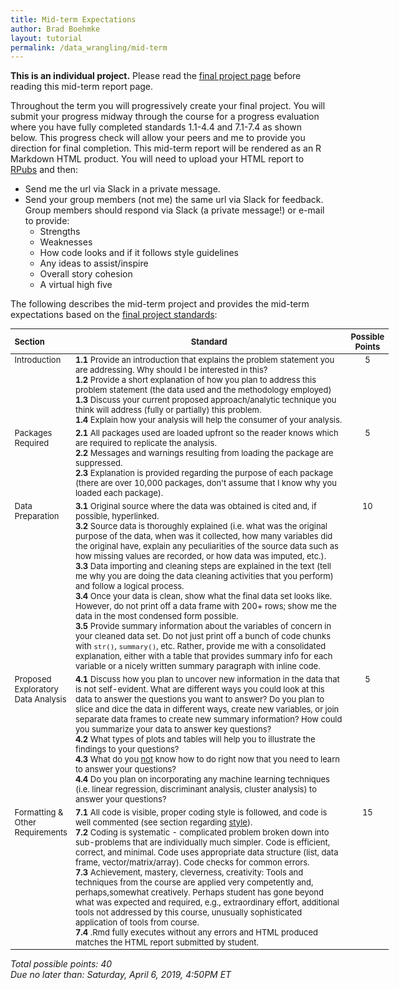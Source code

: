 ```yaml
---
title: Mid-term Expectations
author: Brad Boehmke
layout: tutorial
permalink: /data_wrangling/mid-term
---
```


**This is an individual project.**  Please read the [final project page](final-project) before reading this mid-term report page.

Throughout the term you will progressively create your final project.  You will submit your progress midway through the course for a progress evaluation where you have fully completed standards 1.1-4.4 and 7.1-7.4 as shown below.  This progress check will allow your peers and me to provide you direction for final completion.  This mid-term report will be rendered as an R Markdown HTML product.  You will need to upload your HTML report to [RPubs](https://rpubs.com/) and then:
- Send me the url via Slack in a private message.
- Send your group members (not me) the same url via Slack for feedback.  Group members should respond via Slack (a private message!) or e-mail to provide:
  * Strengths
  * Weaknesses
  * How code looks and if it follows style guidelines
  * Any ideas to assist/inspire
  * Overall story cohesion
  * A virtual high five
  

The following describes the mid-term project and provides the mid-term expectations based on the [final project standards](final-project):


<div id="final-project-rubric" class="section level1" style="width: 120%;">
<table style="font-size:13px;">
<col width="15%">
<col width="77%">
<col width="8%">
<thead>
<tr class="header">
<th align="left">Section</th>
<th align="center">Standard</th>
<th align="center">Possible Points</th>
</tr>
</thead>
<tbody>
<tr class="odd">
<td align="left" valign="top">Introduction </td>
<td align="left" valign="top">
  <b>1.1</b> Provide an introduction that explains the problem statement you are addressing. Why should I be interested in this? <br> 
  <b>1.2</b> Provide a short explanation of how you plan to address this problem statement (the data used and the methodology employed) <br> 
  <b>1.3</b> Discuss your current proposed approach/analytic technique you think will address (fully or partially) this problem. <br> 
  <b>1.4</b> Explain how your analysis will help the consumer of your analysis. 
</td>
<td align="center" valign="top"> 5 </td>
</tr>
<tr class="even">
<td align="left" valign="top">Packages Required </td>
<td align="left" valign="top"> 
  <b>2.1</b> All packages used are loaded upfront so the reader knows which are required to replicate the analysis. <br> 
  <b>2.2</b> Messages and warnings resulting from loading the package are suppressed. <br> 
  <b>2.3</b> Explanation is provided regarding the purpose of each package (there are over 10,000 packages, don't assume that I know why you loaded each package). 
</td>
<td align="center" valign="top"> 5 </td>
</tr>
<tr class="odd">
<td align="left" valign="top">Data Preparation </td>
<td align="left" valign="top"> 
  <b>3.1</b> Original source where the data was obtained is cited and, if possible, hyperlinked. <br> 
  <b>3.2</b> Source data is thoroughly explained (i.e. what was the original purpose of the data, when was it collected, how many variables did the original have, explain any peculiarities of the source data such as how missing values are recorded, or how data was imputed, etc.). <br> 
  <b>3.3</b> Data importing and cleaning steps are explained in the text (tell me why you are doing the data cleaning activities that you perform) and follow a logical process. <br>
  <b>3.4</b> Once your data is clean, show what the final data set looks like.  However, do not print off a data frame with 200+ rows; show me the data in the most condensed form possible. <br>
  <b>3.5</b> Provide summary information about the variables of concern in your cleaned data set. Do not just print off a bunch of code chunks with <code>str()</code>, <code>summary()</code>, etc.  Rather, provide me with a consolidated explanation, either with a table that provides summary info for each variable or a nicely written summary paragraph with inline code.
</td>
<td align="center" valign="top"> 10 </td>
</tr>
<tr class="even">
<td align="left" valign="top">Proposed Exploratory Data Analysis </td>
<td align="left" valign="top"> 
  <b>4.1</b> Discuss how you plan to uncover new information in the data that is not self-evident.  What are different ways you could look at this data to answer the questions you want to answer?  Do you plan to slice and dice the data in different ways, create new variables, or join separate data frames to create new summary information?  How could you summarize your data to answer key questions? <br>
  <b>4.2</b> What types of plots and tables will help you to illustrate the findings to your questions? <br>
  <b>4.3</b> What do you <u>not</u> know how to do right now that you need to learn to answer your questions? <br>
  <b>4.4</b> Do you plan on incorporating any machine learning techniques (i.e. linear regression, discriminant analysis, cluster analysis) to answer your questions? <br>
</td>
<td align="center" valign="top"> 5 </td>
</tr>
<tr class="odd">
<td align="left" valign="top">Formatting & Other Requirements </td>
<td align="left" valign="top"> 
  <b>7.1</b> All code is visible, proper coding style is followed, and code is well commented (see section regarding <a href="http://uc-r.github.io/basics#style">style</a>). <br>
  <b>7.2</b> Coding is systematic - complicated problem broken down into sub-problems that are individually much simpler. Code is efficient, correct, and minimal. Code uses appropriate data structure (list, data frame, vector/matrix/array). Code checks for common errors. <br>
  <b>7.3</b> Achievement, mastery, cleverness, creativity:  Tools and techniques from the course are applied very competently and, perhaps,somewhat creatively. Perhaps student has gone beyond what was expected and required, e.g., extraordinary effort, additional tools not addressed by this course, unusually sophisticated application of tools from course. <br>
  <b>7.4</b> .Rmd fully executes without any errors and HTML produced matches the HTML report submitted by student.
</td>
<td align="center" valign="top"> 15 </td>
</tr>
</tbody>
</table>
<p>
  <em>Total possible points: 40</em>
  <br>
  <em>Due no later than: Saturday, April 6, 2019, 4:50PM ET</em>
</p>
</div>
